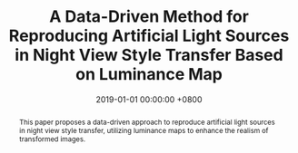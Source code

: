 ---
title: "A Data-Driven Method for Reproducing Artificial Light Sources in Night View Style Transfer Based on Luminance Map"
date: 2019-01-01 00:00:00 +0800
selected: false
pub: "IIEEJ International Conference on Image Electronics and Visual Computing (IEVC 2019)"
pub_date: "2019"
abstract: >-
  This paper proposes a data-driven approach to reproduce artificial light sources in night view style transfer, utilizing luminance maps to enhance the realism of transformed images.
cover: /assets/img/ievc2019.png
authors:
  - Xu Wang
  - Taichi Watanabe
  - Kakimoto Masanori
---